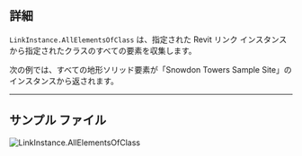 ## 詳細
`LinkInstance.AllElementsOfClass` は、指定された Revit リンク インスタンスから指定されたクラスのすべての要素を収集します。

次の例では、すべての地形ソリッド要素が「Snowdon Towers Sample Site」のインスタンスから返されます。
___
## サンプル ファイル

![LinkInstance.AllElementsOfClass](./Revit.Elements.LinkInstance.AllElementsOfClass_img.jpg)
